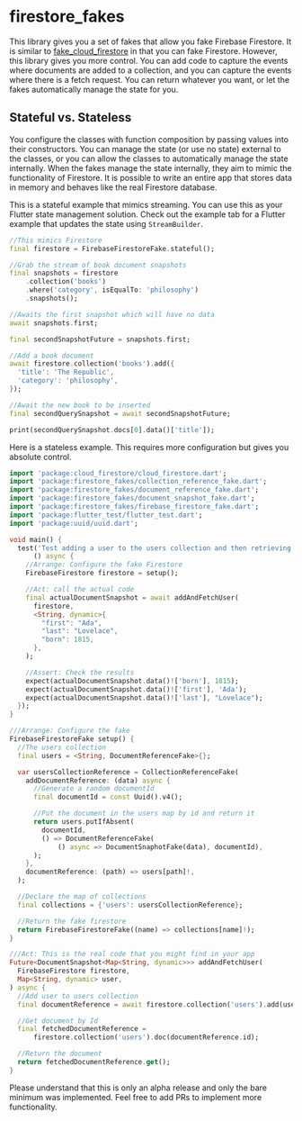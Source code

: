 # firestore_fakes

This library gives you a set of fakes that allow you fake Firebase Firestore. It is similar to [fake_cloud_firestore](https://pub.dev/packages/fake_cloud_firestore) in that you can fake Firestore. However, this library gives you more control. You can add code to capture the events where documents are added to a collection, and you can capture the events where there is a fetch request. You can return whatever you want, or let the fakes automatically manage the state for you. 

## Stateful vs. Stateless

You configure the classes with function composition by passing values into their constructors. You can manage the state (or use no state) external to the classes, or you can allow the classes to automatically manage the state internally. When the fakes manage the state internally, they aim to mimic the functionality of Firestore. It is possible to write an entire app that stores data in memory and behaves like the real Firestore database.

This is a stateful example that mimics streaming. You can use this as your Flutter state management solution. Check out the example tab for a Flutter example that updates the state using `StreamBuilder`.

```dart
//This mimics Firestore
final firestore = FirebaseFirestoreFake.stateful();

//Grab the stream of book document snapshots
final snapshots = firestore
    .collection('books')
    .where('category', isEqualTo: 'philosophy')
    .snapshots();

//Awaits the first snapshot which will have no data
await snapshots.first;

final secondSnapshotFuture = snapshots.first;

//Add a book document
await firestore.collection('books').add({
  'title': 'The Republic',
  'category': 'philosophy',
});

//Await the new book to be inserted
final secondQuerySnapshot = await secondSnapshotFuture;

print(secondQuerySnapshot.docs[0].data()['title']);
```

Here is a stateless example. This requires more configuration but gives you absolute control.

```dart
import 'package:cloud_firestore/cloud_firestore.dart';
import 'package:firestore_fakes/collection_reference_fake.dart';
import 'package:firestore_fakes/document_reference_fake.dart';
import 'package:firestore_fakes/document_snapshot_fake.dart';
import 'package:firestore_fakes/firebase_firestore_fake.dart';
import 'package:flutter_test/flutter_test.dart';
import 'package:uuid/uuid.dart';

void main() {
  test('Test adding a user to the users collection and then retrieving it',
      () async {
    //Arrange: Configure the fake Firestore
    FirebaseFirestore firestore = setup();

    //Act: call the actual code
    final actualDocumentSnapshot = await addAndFetchUser(
      firestore,
      <String, dynamic>{
        "first": "Ada",
        "last": "Lovelace",
        "born": 1815,
      },
    );

    //Assert: Check the results
    expect(actualDocumentSnapshot.data()!['born'], 1815);
    expect(actualDocumentSnapshot.data()!['first'], 'Ada');
    expect(actualDocumentSnapshot.data()!['last'], "Lovelace");
  });
}

///Arrange: Configure the fake
FirebaseFirestoreFake setup() {
  //The users collection
  final users = <String, DocumentReferenceFake>{};

  var usersCollectionReference = CollectionReferenceFake(
    addDocumentReference: (data) async {
      //Generate a random documentId
      final documentId = const Uuid().v4();

      //Put the document in the users map by id and return it
      return users.putIfAbsent(
        documentId,
        () => DocumentReferenceFake(
            () async => DocumentSnaphotFake(data), documentId),
      );
    },
    documentReference: (path) => users[path]!,
  );

  //Declare the map of collections
  final collections = {'users': usersCollectionReference};

  //Return the fake firestore
  return FirebaseFirestoreFake((name) => collections[name]!);
}

///Act: This is the real code that you might find in your app
Future<DocumentSnapshot<Map<String, dynamic>>> addAndFetchUser(
  FirebaseFirestore firestore,
  Map<String, dynamic> user,
) async {
  //Add user to users collection
  final documentReference = await firestore.collection('users').add(user);

  //Get document by Id
  final fetchedDocumentReference =
      firestore.collection('users').doc(documentReference.id);

  //Return the document
  return fetchedDocumentReference.get();
}
```

Please understand that this is only an alpha release and only the bare minimum was implemented. Feel free to add PRs to implement more functionality.

